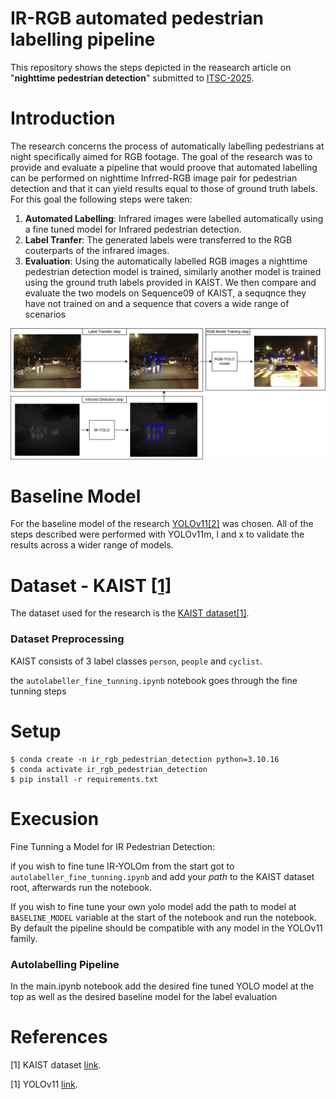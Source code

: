 # IR-RGB automated pedestrian labelling pipeline

This repository shows the steps depicted in the reasearch article on "**nighttime pedestrian detection**" submitted to [ITSC-2025](https://ieee-itsc.org/2025/).

# Introduction

The research concerns the process of automatically labelling pedestrians at night specifically aimed for RGB footage. The goal of the research was to provide and evaluate a pipeline that would proove that automated labelling can be performed on nighttime Infrred-RGB image pair for pedestrian detection and that it can yield results equal to those of ground truth labels. For this goal the following steps were taken:

1) **Automated Labelling**: Infrared images were labelled automatically using a fine tuned model for Infrared pedestrian detection.
2) **Label Tranfer**: The generated labels were transferred to the RGB couterparts of the infrared images.
3) **Evaluation**: Using the automatically labelled RGB images a nighttime pedestrian detection model is trained, similarly another model is trained using the ground truth labels provided in KAIST. We then compare and evaluate the two models on Sequence09 of KAIST, a sequqnce they have not trained on and a sequence that covers a wide range of scenarios 

<img src="./readme_resources/thesis_architecture.drawio.png" />



# Baseline Model

For the baseline model of the research [YOLOv11](https://docs.ultralytics.com/models/yolo11/#key-features)[[2]](#2) was chosen. 
All of the steps described were performed with YOLOv11m, l and x to validate the results across a wider range of models.


# Dataset - KAIST [[1]](#1)

The dataset used for the research is the [KAIST dataset](https://soonminhwang.github.io/rgbt-ped-detection/)[[1]](#1). 


### Dataset Preprocessing

KAIST consists of 3 label classes `person`, `people` and `cyclist`. 

the `autolabeller_fine_tunning.ipynb` notebook goes through the fine tunning steps


# Setup 


    $ conda create -n ir_rgb_pedestrian_detection python=3.10.16
    $ conda activate ir_rgb_pedestrian_detection
    $ pip install -r requirements.txt


# Execusion

Fine Tunning a Model for IR Pedestrian Detection:

if you wish to fine tune IR-YOLOm from the start got to `autolabeller_fine_tunning.ipynb` and add your _path_ to the KAIST dataset root, afterwards run the notebook.

If you wish to fine tune your own yolo model add the path to model at `BASELINE_MODEL` variable at the start of the notebook and run the notebook. By default the pipeline should be compatible with any model in the YOLOv11 family.

### Autolabelling Pipeline

In the main.ipynb notebook add the desired fine tuned YOLO model at the top as well as the desired baseline model for the label evaluation




# References

<a id="1">[1]</a>  KAIST dataset [link](https://website.com).

<a id="1">[1]</a> YOLOv11 [link](https://docs.ultralytics.com/models/yolo11/#overview).










